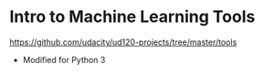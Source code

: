 # Intro to Machine Learning Tools 

https://github.com/udacity/ud120-projects/tree/master/tools

- Modified for Python 3

